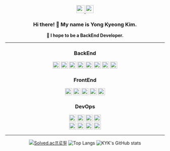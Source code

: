 <div align="center">   
 
  <a href="https://blog.naver.com/kyk7777_">
    <img height="25em" src="https://img.shields.io/badge/Tech blog-03C75A?style=plastic&logo=naver&logoColor=white"/>
  </a>
  <a href="https://www.notion.so/Kim-Yong-Kyeong-6b0e2c8c9af74bda8a8b01d04048035f">
    <img height="25em" src="https://img.shields.io/badge/Notion-000000?style=plastic&logo=Notion&logoColor=white"/>
  </a>
	
  ### Hi there! 👋 My name is Yong Kyeong Kim.
  **🌱 I hope to be a BackEnd Developer.** 
  
---

  <h3>BackEnd</h3>
  <img height="22em" src="https://img.shields.io/badge/Java-ED8B00?style=flat&logo=JAVA&logoColor=white" />
  <img height="22em" src="https://img.shields.io/badge/Spring-6DB33F?style=flat&logo=Spring&logoColor=white" />
  <img height="22em" src="https://img.shields.io/badge/SpringBoot-369F36?style=flat&logo=SpringBoot&logoColor=white" />
  <img height="22em" src="https://img.shields.io/badge/JPA-173B3F?style=flat&logo=Hibernate&logoColor=white" />
  <img height="22em" src="https://img.shields.io/badge/QDSl-003366?style=flat&logo=QDSl&logoColor=white" />
  <img height="22em" src="https://img.shields.io/badge/MySql-4479A1?style=flat&logo=MySql&logoColor=white" />
  <img height="22em" src="https://img.shields.io/badge/H2-5a5a5a?style=flat" />
  <img height="22em" src="https://img.shields.io/badge/Redis-FF4438?style=flat&logo=Redis&logoColor=white" />
  
  <h3>FrontEnd</h3>
  <img height="22em" src="https://img.shields.io/badge/HTML5-E34F26?style=flat&logo=HTML5&logoColor=white" />
  <img height="22em" src="https://img.shields.io/badge/CSS-288CD2?style=flat&logo=CSS3&logoColor=white" />
  <img height="22em" src="https://img.shields.io/badge/JavaScript-F7DF1E?style=flat&logo=JavaScript&logoColor=black" />
  <img height="22em" src="https://img.shields.io/badge/Bootstrap-7952B3?style=flat&logo=Bootstrap&logoColor=white" />
  <img height="22em" src="https://img.shields.io/badge/Thymeleaf-005F0F?style=flat&logo=thymeleaf&logoColor=white" />

  <h3>DevOps</h3>
  <img height="22em" src="https://img.shields.io/badge/Linux-FCC624?style=flat&logo=Linux&logoColor=black" />
  <img height="22em" src="https://img.shields.io/badge/Amazon EC2-FF9900?style=flat" />
  <img height="22em" src="https://img.shields.io/badge/Amazon RDS-527FFF?style=flat" />
  <img height="22em" src="https://img.shields.io/badge/Amazon S3-69A31?style=flat&logoColor=white" />
  <br>
  <img height="22em" src="https://img.shields.io/badge/GitHub Actions-2088FF?style=flat&logo=githubactions&logoColor=white" />
  <img height="22em" src="https://img.shields.io/badge/AWS CodeDeploy-288CD2?style=flat" />
  <img height="22em" src="https://img.shields.io/badge/NGINX-009639?style=flat&logo=NGINX&logoColor=white" />
  <img height="22em" src="https://img.shields.io/badge/SonarCube-FD3456?style=flat&logo=sonarqubeserver&logoColor=white" />

---
	
  [![Solved.ac프로필](http://mazassumnida.wtf/api/v2/generate_badge?boj=kyk4957)](https://solved.ac/kyk4957)
  ![Top Langs](https://github-readme-stats.vercel.app/api/top-langs/?username=K-Y-k&layout=compact)
  ![KYK's GitHub stats](https://github-readme-stats.vercel.app/api?username=K-Y-k&hide=contribs,stars&show_icons=true&theme=graywhite)
  
</div>


<!--CD5050 CC9966 FFA500 5C6BC0 B750EA EA9A56-->
<!-- ![KYK's GitHub stats](https://github-readme-stats.vercel.app/api?username=K-Y-k) -->

<!--
**K-Y-k/K-Y-k** is a ✨ _special_ ✨ repository because its `README.md` (this file) appears on your GitHub profile.

Here are some ideas to get you started:

- 🔭 I’m currently working on ...
- 🌱 I’m currently learning ...
- 👯 I’m looking to collaborate on ...
- 🤔 I’m looking for help with ...
- 💬 Ask me about ...
- 📫 How to reach me: ...
- 😄 Pronouns: ...
- ⚡ Fun fact: ...
-->
